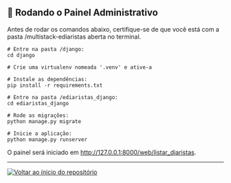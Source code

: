 ## 🚀 Rodando o Painel Administrativo

Antes de rodar os comandos abaixo, certifique-se de que você está com a pasta /multistack-ediaristas aberta no terminal.

```
# Entre na pasta /django:
cd django

# Crie uma virtualenv nomeada '.venv' e ative-a

# Instale as dependências:
pip install -r requirements.txt

# Entre na pasta /ediaristas_django:
cd ediaristas_django

# Rode as migrações:
python manage.py migrate

# Inicie a aplicação:
python manage.py runserver

```

O painel será iniciado em http://127.0.0.1:8000/web/listar_diaristas.

<hr>

[![Voltar ao ínicio do repositório](https://img.shields.io/badge/Voltar_ao_ínicio_do_repositório-375BD2?style=for-the-badge)](https://github.com/gioliveirass/multistack-ediaristas)
